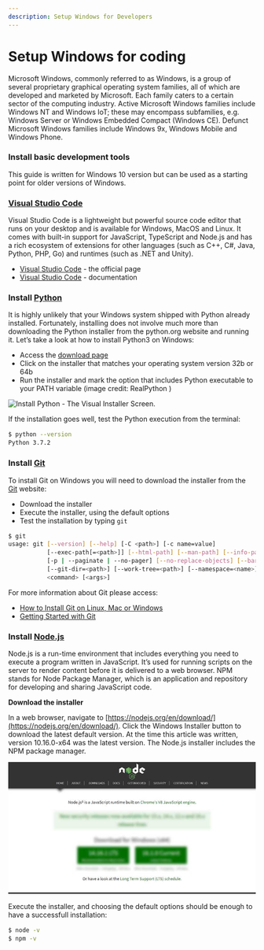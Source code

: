 ```yaml
---
description: Setup Windows for Developers
---
```


# Setup Windows for coding

Microsoft Windows, commonly referred to as Windows, is a group of several proprietary graphical operating system families, all of which are developed and marketed by Microsoft. Each family caters to a certain sector of the computing industry. Active Microsoft Windows families include Windows NT and Windows IoT; these may encompass subfamilies, e.g. Windows Server or Windows Embedded Compact (Windows CE). Defunct Microsoft Windows families include Windows 9x, Windows Mobile and Windows Phone.

###

### Install basic development tools

This guide is written for Windows 10 version but can be used as a starting point for older versions of Windows.



### [Visual Studio Code](https://code.visualstudio.com/)

Visual Studio Code is a lightweight but powerful source code editor that runs on your desktop and is available for Windows, MacOS and Linux. It comes with built-in support for JavaScript, TypeScript and Node.js and has a rich ecosystem of extensions for other languages (such as C++, C#, Java, Python, PHP, Go) and runtimes (such as .NET and Unity).&#x20;

* [Visual Studio Code](https://code.visualstudio.com/) - the official page
* [Visual Studio Code](https://code.visualstudio.com/docs) - documentation

###

### Install [Python](https://www.python.org)

It is highly unlikely that your Windows system shipped with Python already installed. Fortunately, installing does not involve much more than downloading the Python installer from the python.org website and running it. Let’s take a look at how to install Python3 on Windows:

* Access the [download page](https://www.python.org/downloads/windows/)
* Click on the installer that matches your operating system version 32b or 64b
* Run the installer and mark the option that includes Python executable to your PATH variable (image credit: RealPython )

![Install Python - The Visual Installer Screen.](https://files.realpython.com/media/win-install-dialog.40e3ded144b0.png)

If the installation goes well, test the Python execution from the terminal:

```bash
$ python --version
Python 3.7.2
```

###

### Install [Git](https://git-scm.com/downloads)

To install Git on Windows you will need to download the installer from the [Git](https://git-scm.com/downloads) website:

* Download the installer
* Execute the installer, using the default options
* Test the installation by typing `git` &#x20;

```bash
$ git
usage: git [--version] [--help] [-C <path>] [-c name=value]
           [--exec-path[=<path>]] [--html-path] [--man-path] [--info-path]
           [-p | --paginate | --no-pager] [--no-replace-objects] [--bare]
           [--git-dir=<path>] [--work-tree=<path>] [--namespace=<name>]
           <command> [<args>]
```

For more information about Git please access:

* [How to Install Git on Linux, Mac or Windows](https://www.linode.com/docs/development/version-control/how-to-install-git-on-linux-mac-and-windows/)
* [Getting Started with Git](https://www.linode.com/docs/development/version-control/how-to-configure-git/)

###

### Install [Node.js](https://nodejs.org/en/)

Node.js is a run-time environment that includes everything you need to execute a program written in JavaScript. It’s used for running scripts on the server to render content before it is delivered to a web browser. NPM stands for Node Package Manager, which is an application and repository for developing and sharing JavaScript code.

**Download the installer**

In a web browser, navigate to [https://nodejs.org/en/download/](https://nodejs.org/en/download/). Click the Windows Installer button to download the latest default version. At the time this article was written, version 10.16.0-x64 was the latest version. The Node.js installer includes the NPM package manager.

![NodeJs - Donwload Page.](../../.gitbook/assets/programming-kit-nodejs.jpg)

Execute the installer, and choosing the default options should be enough to have a successfull installation:

```bash
$ node -v
$ npm -v
```

